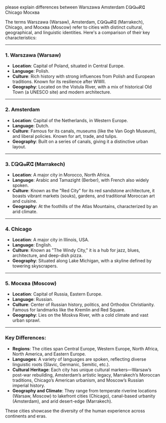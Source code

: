 please explain differences between Warszawa Amsterdam ⵎⵕⵕⴰⴽⵛ Chicago Москва

The terms Warszawa (Warsaw), Amsterdam, ⵎⵕⵕⴰⴽⵛ (Marrakech), Chicago, and Москва (Moscow) refer to cities with distinct cultural, geographical, and linguistic identities. Here's a comparison of their key characteristics:

---

### **1. Warszawa (Warsaw)**
- **Location**: Capital of Poland, situated in Central Europe.
- **Language**: Polish.
- **Culture**: Rich history with strong influences from Polish and European traditions. Known for its resilience after WWII.
- **Geography**: Located on the Vistula River, with a mix of historical Old Town (a UNESCO site) and modern architecture.

---

### **2. Amsterdam**
- **Location**: Capital of the Netherlands, in Western Europe.
- **Language**: Dutch.
- **Culture**: Famous for its canals, museums (like the Van Gogh Museum), and liberal policies. Known for art, trade, and tulips.
- **Geography**: Built on a series of canals, giving it a distinctive urban layout.

---

### **3. ⵎⵕⵕⴰⴽⵛ (Marrakech)**
- **Location**: A major city in Morocco, North Africa.
- **Language**: Arabic and Tamazight (Berber), with French also widely spoken.
- **Culture**: Known as the "Red City" for its red sandstone architecture, it boasts vibrant markets (souks), gardens, and traditional Moroccan art and cuisine.
- **Geography**: At the foothills of the Atlas Mountains, characterized by an arid climate.

---

### **4. Chicago**
- **Location**: A major city in Illinois, USA.
- **Language**: English.
- **Culture**: Known as "The Windy City," it is a hub for jazz, blues, architecture, and deep-dish pizza.
- **Geography**: Situated along Lake Michigan, with a skyline defined by towering skyscrapers.

---

### **5. Москва (Moscow)**
- **Location**: Capital of Russia, Eastern Europe.
- **Language**: Russian.
- **Culture**: Center of Russian history, politics, and Orthodox Christianity. Famous for landmarks like the Kremlin and Red Square.
- **Geography**: Lies on the Moskva River, with a cold climate and vast urban sprawl.

---

### **Key Differences:**
- **Regions**: The cities span Central Europe, Western Europe, North Africa, North America, and Eastern Europe.
- **Languages**: A variety of languages are spoken, reflecting diverse linguistic roots (Slavic, Germanic, Semitic, etc.).
- **Cultural Heritage**: Each city has unique cultural markers—Warsaw’s post-war rebuilding, Amsterdam’s artistic legacy, Marrakech’s Moroccan traditions, Chicago’s American urbanism, and Moscow’s Russian imperial history.
- **Geography and Climate**: They range from temperate riverine locations (Warsaw, Moscow) to lakefront cities (Chicago), canal-based urbanity (Amsterdam), and arid desert-edge (Marrakech). 

These cities showcase the diversity of the human experience across continents and eras.
